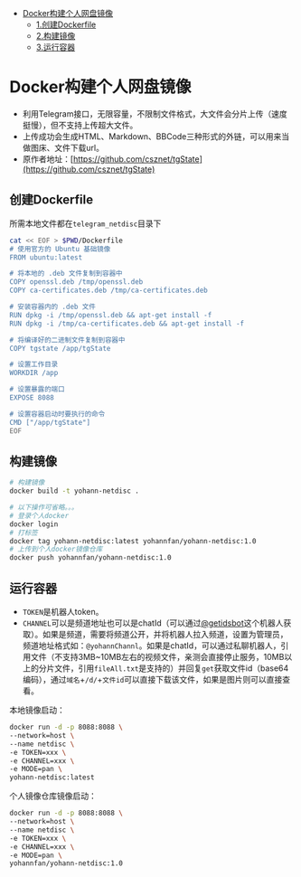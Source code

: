 - [Docker构建个人网盘镜像](#Docker构建个人网盘镜像)
  - [1.创建Dockerfile](#创建Dockerfile)
  - [2.构建镜像](#构建镜像)
  - [3.运行容器](#运行容器)

# Docker构建个人网盘镜像
- 利用Telegram接口，无限容量，不限制文件格式，大文件会分片上传（速度挺慢），但不支持上传超大文件。
- 上传成功会生成HTML、Markdown、BBCode三种形式的外链，可以用来当做图床、文件下载url。
- 原作者地址：[https://github.com/csznet/tgState](https://github.com/csznet/tgState)

## 创建Dockerfile

所需本地文件都在`telegram_netdisc`目录下

```bash
cat << EOF > $PWD/Dockerfile
# 使用官方的 Ubuntu 基础镜像
FROM ubuntu:latest

# 将本地的 .deb 文件复制到容器中
COPY openssl.deb /tmp/openssl.deb
COPY ca-certificates.deb /tmp/ca-certificates.deb

# 安装容器内的 .deb 文件
RUN dpkg -i /tmp/openssl.deb && apt-get install -f
RUN dpkg -i /tmp/ca-certificates.deb && apt-get install -f

# 将编译好的二进制文件复制到容器中
COPY tgstate /app/tgState

# 设置工作目录
WORKDIR /app

# 设置暴露的端口
EXPOSE 8088

# 设置容器启动时要执行的命令
CMD ["/app/tgState"]
EOF
```

## 构建镜像

```bash
# 构建镜像
docker build -t yohann-netdisc .

# 以下操作可省略。。。
# 登录个人docker
docker login
# 打标签
docker tag yohann-netdisc:latest yohannfan/yohann-netdisc:1.0
# 上传到个人docker镜像仓库
docker push yohannfan/yohann-netdisc:1.0
```

## 运行容器
- `TOKEN`是机器人token。
- `CHANNEL`可以是频道地址也可以是chatId（可以通过[@getidsbot](https://t.me/getidsbot)这个机器人获取）。如果是频道，需要将频道公开，并将机器人拉入频道，设置为管理员，频道地址格式如：`@yohannChannl`。如果是chatId，可以通过私聊机器人，引用文件（不支持3MB~10MB左右的视频文件，亲测会直接停止服务，10MB以上的分片文件，引用`fileAll.txt`是支持的）并回复`get`获取文件id（base64编码），通过`域名`+`/d/`+`文件id`可以直接下载该文件，如果是图片则可以直接查看。

本地镜像启动：

```bash
docker run -d -p 8088:8088 \
--network=host \
--name netdisc \
-e TOKEN=xxx \
-e CHANNEL=xxx \
-e MODE=pan \
yohann-netdisc:latest
```

个人镜像仓库镜像启动：

```bash
docker run -d -p 8088:8088 \
--network=host \
--name netdisc \
-e TOKEN=xxx \
-e CHANNEL=xxx \
-e MODE=pan \
yohannfan/yohann-netdisc:1.0
```

